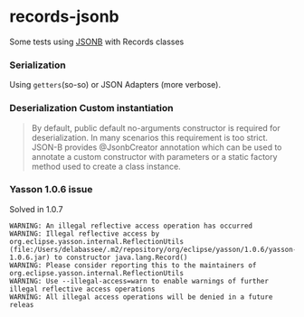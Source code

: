 # records-jsonb
Some tests using [JSONB](https://javaee.github.io/jsonb-spec/users-guide.html) with Records classes

### Serialization

Using `getters`(so-so) or JSON Adapters (more verbose). 

### Deserialization Custom instantiation

>By default, public default no-arguments constructor is required for deserialization. In many scenarios this requirement is too strict. JSON-B provides @JsonbCreator annotation which can be used to annotate a custom constructor with parameters or a static factory method used to create a class instance.

### Yasson 1.0.6 issue

Solved in 1.0.7
```
WARNING: An illegal reflective access operation has occurred
WARNING: Illegal reflective access by org.eclipse.yasson.internal.ReflectionUtils (file:/Users/delabassee/.m2/repository/org/eclipse/yasson/1.0.6/yasson-1.0.6.jar) to constructor java.lang.Record()
WARNING: Please consider reporting this to the maintainers of org.eclipse.yasson.internal.ReflectionUtils
WARNING: Use --illegal-access=warn to enable warnings of further illegal reflective access operations
WARNING: All illegal access operations will be denied in a future releas
```
